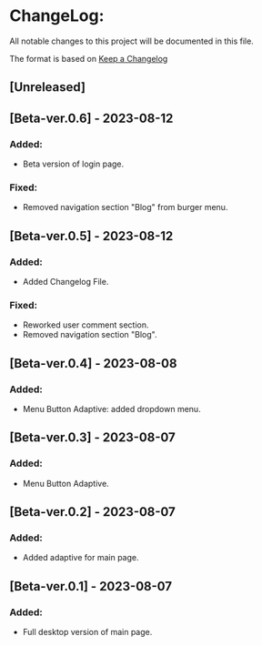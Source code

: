 # ChangeLog:
All notable changes to this project will be documented in this file.

The format is based on [Keep a Changelog](https://keepachangelog.com/en/1.0.0/)

## [Unreleased]

## [Beta-ver.0.6] - 2023-08-12
### Added:
- Beta version of login page.

### Fixed: 
- Removed navigation section "Blog" from burger menu.

## [Beta-ver.0.5] - 2023-08-12
### Added:
- Added Changelog File.

### Fixed: 
- Reworked user comment section.
- Removed navigation section "Blog".

## [Beta-ver.0.4] - 2023-08-08
### Added:
- Menu Button Adaptive: added dropdown menu.

## [Beta-ver.0.3] - 2023-08-07
### Added:
- Menu Button Adaptive.

## [Beta-ver.0.2] - 2023-08-07
### Added: 
- Added adaptive for main page.

## [Beta-ver.0.1] - 2023-08-07
### Added: 
- Full desktop version of main page.

